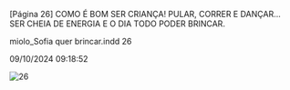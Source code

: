 [Página 26]
COMO É BOM SER CRIANÇA!
PULAR, CORRER E DANÇAR...
SER CHEIA DE ENERGIA
E O DIA TODO PODER BRINCAR.


miolo_Sofia quer brincar.indd 26

09/10/2024 09:18:52

![26](./img/page_26-01.jpg)
